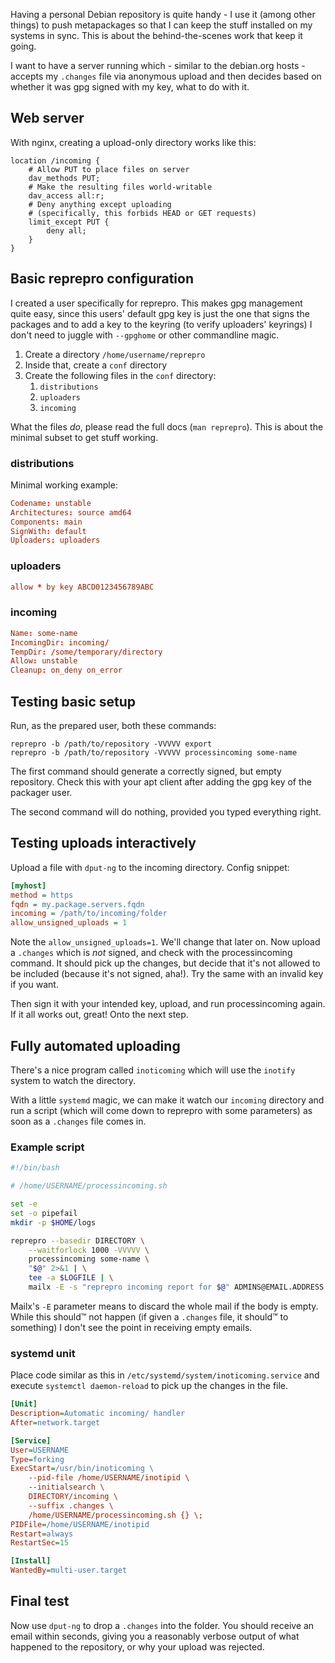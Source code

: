 ---
---

Having a personal Debian repository is quite handy - I use it (among other
things) to push metapackages so that I can keep the stuff installed on my
systems in sync.  This is about the behind-the-scenes work that keep it going.

I want to have a server running which - similar to the debian.org hosts -
accepts my `.changes` file via anonymous upload and then decides based on
whether it was gpg signed with my key, what to do with it.

## Web server

With nginx, creating a upload-only directory works like this:

```nginx
location /incoming {
	# Allow PUT to place files on server
	dav_methods PUT;
	# Make the resulting files world-writable
	dav_access all:r;
	# Deny anything except uploading
	# (specifically, this forbids HEAD or GET requests)
	limit_except PUT {
		deny all;
	}
}
```

## Basic reprepro configuration

I created a user specifically for reprepro.  This makes gpg management quite
easy, since this users' default gpg key is just the one that signs the packages
and to add a key to the keyring (to verify uploaders' keyrings) I don't need to
juggle with `--gpghome` or other commandline magic.

1. Create a directory `/home/username/reprepro`
1. Inside that, create a `conf` directory
1. Create the following files in the `conf` directory:
   1. `distributions`
   1. `uploaders`
   1. `incoming`

What the files *do*, please read the full docs (`man reprepro`).  This is about
the minimal subset to get stuff working.

### distributions

Minimal working example:

```conf
Codename: unstable
Architectures: source amd64
Components: main
SignWith: default
Uploaders: uploaders
```

### uploaders

```conf
allow * by key ABCD0123456789ABC
```

### incoming

```conf
Name: some-name
IncomingDir: incoming/
TempDir: /some/temporary/directory
Allow: unstable
Cleanup: on_deny on_error
```

## Testing basic setup

Run, as the prepared user, both these commands:

```
reprepro -b /path/to/repository -VVVVV export
reprepro -b /path/to/repository -VVVVV processincoming some-name
```

The first command should generate a correctly signed, but empty repository.
Check this with your apt client after adding the gpg key of the packager user.

The second command will do nothing, provided you typed everything right.

## Testing uploads interactively

Upload a file with `dput-ng` to the incoming directory.  Config snippet:

```ini
[myhost]
method = https
fqdn = my.package.servers.fqdn
incoming = /path/to/incoming/folder
allow_unsigned_uploads = 1
```

Note the `allow_unsigned_uploads=1`.  We'll change that later on.  Now upload a
`.changes` which is *not* signed, and check with the processincoming command.
It should pick up the changes, but decide that it's not allowed to be included
(because it's not signed, aha!).  Try the same with an invalid key if you want.

Then sign it with your intended key, upload, and run processincoming again.  If
it all works out, great!  Onto the next step.

## Fully automated uploading

There's a nice program called `inoticoming` which will use the `inotify` system
to watch the directory.

With a little `systemd` magic, we can make it watch our `incoming` directory and
run a script (which will come down to reprepro with some parameters) as soon as
a `.changes` file comes in.

### Example script

```bash
#!/bin/bash

# /home/USERNAME/processincoming.sh

set -e
set -o pipefail
mkdir -p $HOME/logs

reprepro --basedir DIRECTORY \
	--waitforlock 1000 -VVVVV \
	processincoming some-name \
	"$@" 2>&1 | \
	tee -a $LOGFILE | \
	mailx -E -s "reprepro incoming report for $@" ADMINS@EMAIL.ADDRESS
```

Mailx's `-E` parameter means to discard the whole mail if the body is empty.
While this should™ not happen (if given a `.changes` file, it should™ to
something) I don't see the point in receiving empty emails.

### systemd unit

Place code similar as this in `/etc/systemd/system/inoticoming.service`
and execute `systemctl daemon-reload` to pick up the changes in the file.

```ini
[Unit]
Description=Automatic incoming/ handler
After=network.target

[Service]
User=USERNAME
Type=forking
ExecStart=/usr/bin/inoticoming \
	--pid-file /home/USERNAME/inotipid \
	--initialsearch \
	DIRECTORY/incoming \
	--suffix .changes \
	/home/USERNAME/processincoming.sh {} \;
PIDFile=/home/USERNAME/inotipid
Restart=always
RestartSec=15

[Install]
WantedBy=multi-user.target
```

## Final test

Now use `dput-ng` to drop a `.changes` into the folder.  You should receive an
email within seconds, giving you a reasonably verbose output of what happened to
the repository, or why your upload was rejected.
